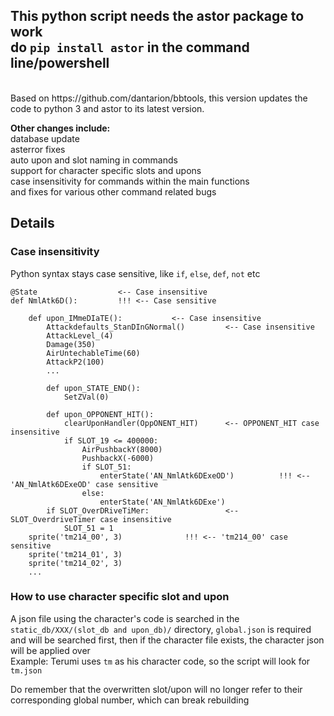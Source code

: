 ## This python script needs the astor package to work <br/> do `pip install astor` in the command line/powershell
<br/>
Based on https://github.com/dantarion/bbtools, this version updates the code to python 3 and astor to its latest version. 

**Other changes include:** <br/>
database update <br/>
asterror fixes <br/>
auto upon and slot naming in commands <br/>
support for character specific slots and upons <br/>
case insensitivity for commands within the main functions<br/>
and fixes for various other command related bugs <br/>

## Details
### Case insensitivity
Python syntax stays case sensitive, like `if`, `else`, `def`, `not` etc
```
@State                  <-- Case insensitive 
def NmlAtk6D():         !!! <-- Case sensitive

    def upon_IMmeDIaTE():           <-- Case insensitive
        Attackdefaults_StanDInGNormal()         <-- Case insensitive
        AttackLevel_(4)
        Damage(350)
        AirUntechableTime(60)
        AttackP2(100)
        ...

        def upon_STATE_END():
            SetZVal(0)

        def upon_OPPONENT_HIT():
            clearUponHandler(OppONENT_HIT)      <-- OPPONENT_HIT case insensitive
            if SLOT_19 <= 400000:           
                AirPushbackY(8000)
                PushbackX(-6000)
                if SLOT_51:
                    enterState('AN_NmlAtk6DExeOD')          !!! <-- 'AN_NmlAtk6DExeOD' case sensitive
                else:
                    enterState('AN_NmlAtk6DExe')
        if SLOT_OverDRiveTiMer:                 <-- SLOT_OverdriveTimer case insensitive
            SLOT_51 = 1
    sprite('tm214_00', 3)              !!! <-- 'tm214_00' case sensitive
    sprite('tm214_01', 3)
    sprite('tm214_02', 3)
    ...
```

### How to use character specific slot and upon
A json file using the character's code is searched in the `static_db/XXX/(slot_db and upon_db)/` directory, `global.json` is required and will be searched first, then if the character file exists, the character json will be applied over <br/>
Example: Terumi uses `tm` as his character code, so the script will look for `tm.json`

Do remember that the overwritten slot/upon will no longer refer to their corresponding global number, which can break rebuilding
